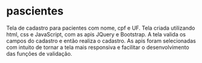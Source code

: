 # pascientes

Tela de cadastro para pacientes com nome, cpf e UF.
Tela criada utilizando html, css e JavaScript, com as apis JQuery e Bootstrap.
A tela valida os campos do cadastro e então realiza o cadastro.
As apis foram selecionadas com intuito de tornar a tela mais responsiva e facilitar o desenvolvimento das funções de validação.
